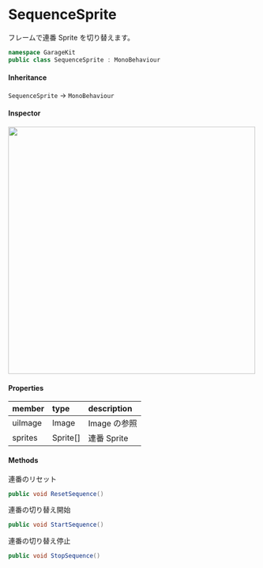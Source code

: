 # SequenceSprite

フレームで連番 Sprite を切り替えます。

```csharp
namespace GarageKit
public class SequenceSprite : MonoBehaviour
```

#### Inheritance

`SequenceSprite` -> `MonoBehaviour`

#### Inspector

<img src="~/image/script_reference/sequencesprite_inspector.png" width="500px"/>

#### Properties

|member|type|description|
|:--|:--|:--|
|uiImage|Image|Image の参照|
|sprites|Sprite[]|連番 Sprite|

#### Methods

連番のリセット
```csharp
public void ResetSequence()
```

連番の切り替え開始
```csharp
public void StartSequence()
```

連番の切り替え停止
```csharp
public void StopSequence()
```
